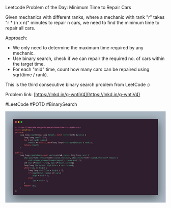 Leetcode Problem of the Day: Minimum Time to Repair Cars  
  
Given mechanics with different ranks, where a mechanic with rank "r" takes "r * (n x n)" minutes to repair n cars, we need to find the minimum time to repair all cars.  
  
Approach:  
- We only need to determine the maximum time required by any mechanic.  
- Use binary search, check if we can repair the required no. of cars within the target time.  
- For each "mid" time, count how many cars can be repaired using sqrt(time / rank).  
  
This is the third consecutive binary search problem from LeetCode :)  
  
Problem link: [https://lnkd.in/g-wntiV4](https://lnkd.in/g-wntiV4)  
  
#LeetCode #POTD #BinarySearch

![text](images/28.01.jpg)  

